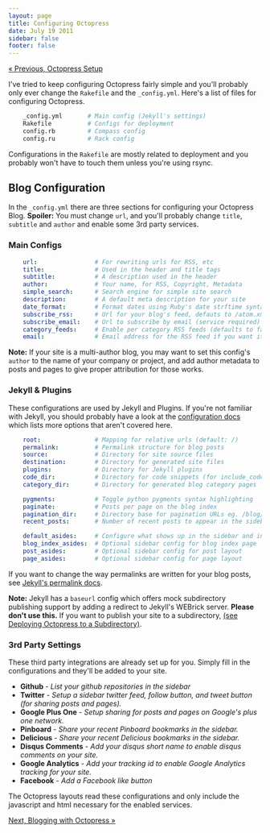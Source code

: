 ```yaml
---
layout: page
title: Configuring Octopress
date: July 19 2011
sidebar: false
footer: false
---
```


[&laquo; Previous, Octopress Setup](/docs/setup)

I've tried to keep configuring Octopress fairly simple and you'll probably only ever change the `Rakefile` and the `_config.yml`.
Here's a list of files for configuring Octopress.

``` sh
    _config.yml       # Main config (Jekyll's settings)
    Rakefile          # Configs for deployment
    config.rb         # Compass config
    config.ru         # Rack config
```

Configurations in the `Rakefile` are mostly related to deployment and you probably won't have to touch them unless you're using rsync.

## Blog Configuration

In the `_config.yml` there are three sections for configuring your Octopress Blog.
**Spoiler:** You must change `url`, and you'll probably change `title`, `subtitle` and `author` and enable some 3rd party services.

### Main Configs

``` yaml
    url:                # For rewriting urls for RSS, etc
    title:              # Used in the header and title tags
    subtitle:           # A description used in the header
    author:             # Your name, for RSS, Copyright, Metadata
    simple_search:      # Search engine for simple site search
    description:        # A default meta description for your site
    date_format:        # Format dates using Ruby's date strftime syntax
    subscribe_rss:      # Url for your blog's feed, defauts to /atom.xml
    subscribe_email:    # Url to subscribe by email (service required)
    category_feeds:     # Enable per category RSS feeds (defaults to false in 2.1)
    email:              # Email address for the RSS feed if you want it.
```

**Note:** If your site is a multi-author blog, you may want to set this config's `author` to the name of your
company or project, and add author metadata to posts and pages to give proper attribution for those works.

### Jekyll & Plugins
These configurations are used by Jekyll and Plugins. If you're not familiar with Jekyll, you should probably have a look at the [configuration docs](https://github.com/mojombo/jekyll/wiki/Configuration) which lists more options that aren't covered here.

``` yaml
    root:               # Mapping for relative urls (default: /)
    permalink:          # Permalink structure for blog posts
    source:             # Directory for site source files
    destination:        # Directory for generated site files
    plugins:            # Directory for Jekyll plugins
    code_dir:           # Directory for code snippets (for include_code plugin)
    category_dir:       # Directory for generated blog category pages

    pygments:           # Toggle python pygments syntax highlighting
    paginate:           # Posts per page on the blog index
    pagination_dir:     # Directory base for pagination URLs eg. /blog/page/2/
    recent_posts:       # Number of recent posts to appear in the sidebar

    default_asides:     # Configure what shows up in the sidebar and in what order
    blog_index_asides:  # Optional sidebar config for blog index page
    post_asides:        # Optional sidebar config for post layout
    page_asides:        # Optional sidebar config for page layout
```

If you want to change the way permalinks are written for your blog posts, see [Jekyll's permalink docs](https://github.com/mojombo/jekyll/wiki/Permalinks).

**Note:** Jekyll has a `baseurl` config which offers mock subdirectory publishing support by adding a redirect to Jekyll's WEBrick server. **Please don't use this.**
If you want to publish your site to a subdirectory, [(see Deploying Octopress to a Subdirectory)](/docs/deploying/subdir/).

<h3 id="third_party">3rd Party Settings</h3>
These third party integrations are already set up for you. Simply fill in the configurations and they'll be added to your site.

- **Github** - *List your github repositories in the sidebar*
- **Twitter** - *Setup a sidebar twitter feed, follow button, and tweet button (for sharing posts and pages).*
- **Google Plus One** - *Setup sharing for posts and pages on Google's plus one network.*
- **Pinboard** - *Share your recent Pinboard bookmarks in the sidebar.*
- **Delicious** - *Share your recent Delicious bookmarks in the sidebar.*
- **Disqus Comments** - *Add your disqus short name to enable disqus comments on your site.*
- **Google Analytics** - *Add your tracking id to enable Google Analytics tracking for your site.*
- **Facebook** - *Add a Facebook like button*

The Octopress layouts read these configurations and only include the javascript and html necessary for the enabled services.

[Next, Blogging with Octopress &raquo;](/docs/blogging/)
